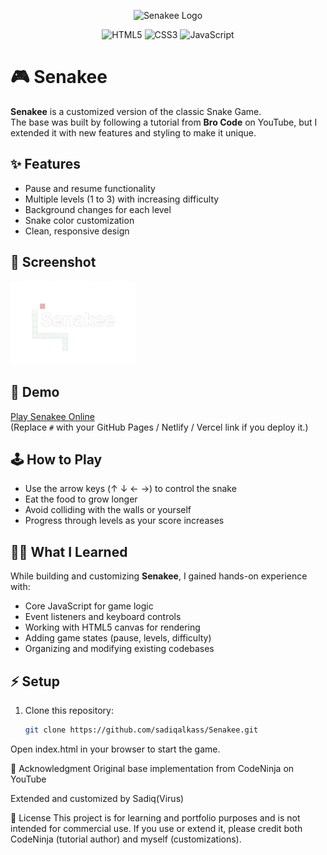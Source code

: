 <p align="center">
  <img src="assets/senakee-banner.png" alt="Senakee Logo" width="600"/>
</p>

<p align="center">
  <img src="https://img.shields.io/badge/HTML5-E34F26?style=for-the-badge&logo=html5&logoColor=white" alt="HTML5"/>
  <img src="https://img.shields.io/badge/CSS3-1572B6?style=for-the-badge&logo=css3&logoColor=white" alt="CSS3"/>
  <img src="https://img.shields.io/badge/JavaScript-323330?style=for-the-badge&logo=javascript&logoColor=F7DF1E" alt="JavaScript"/>
</p>

# 🎮 Senakee

**Senakee** is a customized version of the classic Snake Game.  
The base was built by following a tutorial from **Bro Code** on YouTube, but I extended it with new features and styling to make it unique.

## ✨ Features
- Pause and resume functionality  
- Multiple levels (1 to 3) with increasing difficulty  
- Background changes for each level  
- Snake color customization  
- Clean, responsive design  

## 📸 Screenshot
<img src="/senakee-pic.png" alt="logo" width="200">

## 🚀 Demo
[Play Senakee Online](#)  
(Replace `#` with your GitHub Pages / Netlify / Vercel link if you deploy it.)

## 🕹️ How to Play
- Use the arrow keys (↑ ↓ ← →) to control the snake  
- Eat the food to grow longer  
- Avoid colliding with the walls or yourself  
- Progress through levels as your score increases  

## 🧑‍💻 What I Learned
While building and customizing **Senakee**, I gained hands-on experience with:
- Core JavaScript for game logic  
- Event listeners and keyboard controls  
- Working with HTML5 canvas for rendering  
- Adding game states (pause, levels, difficulty)  
- Organizing and modifying existing codebases  

## ⚡ Setup
1. Clone this repository:
   ```bash
   git clone https://github.com/sadiqalkass/Senakee.git
Open index.html in your browser to start the game.

🙏 Acknowledgment
Original base implementation from CodeNinja on YouTube

Extended and customized by Sadiq(Virus)

📜 License
This project is for learning and portfolio purposes and is not intended for commercial use.
If you use or extend it, please credit both CodeNinja (tutorial author) and myself (customizations).
